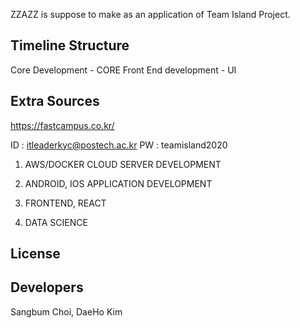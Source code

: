 ZZAZZ is suppose to make as an application of Team Island Project.

## Timeline Structure
Core Development - CORE
Front End development - UI

## Extra Sources
https://fastcampus.co.kr/

ID : itleaderkyc@postech.ac.kr PW : teamisland2020

1) AWS/DOCKER CLOUD SERVER DEVELOPMENT

2) ANDROID, IOS APPLICATION DEVELOPMENT

3) FRONTEND, REACT

4) DATA SCIENCE

## License

## Developers
Sangbum Choi, DaeHo Kim
